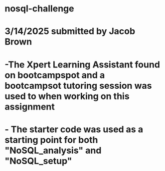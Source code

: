 # nosql-challenge
# 3/14/2025 submitted by Jacob Brown
# -The Xpert Learning Assistant found on bootcampspot and a bootcampsot tutoring session was used to when working on this assignment
# - The starter code was used as a starting point for both "NoSQL_analysis" and "NoSQL_setup"